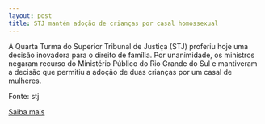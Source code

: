 ```yaml
---
layout: post
title: STJ mantém adoção de crianças por casal homossexual
---
```

<p>A Quarta Turma do Superior Tribunal de Justiça (STJ) proferiu hoje uma decisão inovadora para o direito de família. Por unanimidade, os ministros negaram recurso do Ministério Público do Rio Grande do Sul e mantiveram a decisão que permitiu a adoção de duas crianças por um casal de mulheres. </p><p>Fonte: stj</p><p><a href="http://www.stj.jus.br/portal_stj/publicacao/engine.wsp?tmp.area=398&tmp.texto=96931" target="_blank">Saiba mais</a></p>
